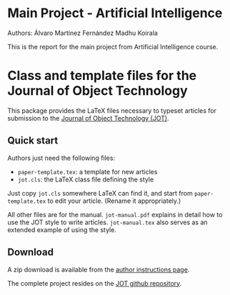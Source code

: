 # Main Project - Artificial Intelligence
Authors:
Álvaro Martínez Fernández
Madhu Koirala

This is the report for the main project from Artificial Intelligence course.

<h1 id="class_and_template_files_for_the_journal_of_object_technology">Class and template files for the Journal of Object Technology</h1>

<p>This package provides the LaTeX files necessary to typeset articles for submission to the <a href="http://www.jot.fm">Journal of Object Technology (JOT)</a>.</p>

<h2 id="quick_start">Quick start</h2>

<p>Authors just need the following files:</p>

<ul>
<li><code>paper-template.tex</code>: a template for new articles</li>
<li><code>jot.cls</code>: the LaTeX class file defining the style</li>
</ul>

<p>Just copy <code>jot.cls</code> somewhere LaTeX can find it, and start from <code>paper-template.tex</code> to edit your article. (Rename it appropriately.)</p>

<p>All other files are for the manual.  <code>jot-manual.pdf</code> explains in detail how to use the JOT style to write articles.  <code>jot-manual.tex</code> also serves as an extended example of using the style.</p>

<h2 id="download">Download</h2>

<p>A zip download is available from the <a href="http://www.jot.fm/authors.html">author instructions page</a>.</p>

<p>The complete project resides on the <a href="https://github.com/jotfm/jot">JOT github repository</a>.</p>

